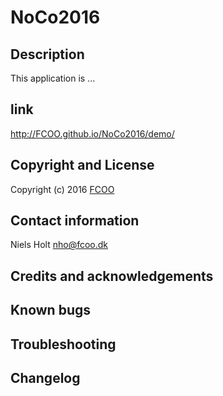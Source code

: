 # NoCo2016
>


## Description
This application is ...

## link

http://FCOO.github.io/NoCo2016/demo/ 


## Copyright and License

Copyright (c) 2016 [FCOO](https://github.com/FCOO)

## Contact information

Niels Holt nho@fcoo.dk


## Credits and acknowledgements


## Known bugs

## Troubleshooting

## Changelog



